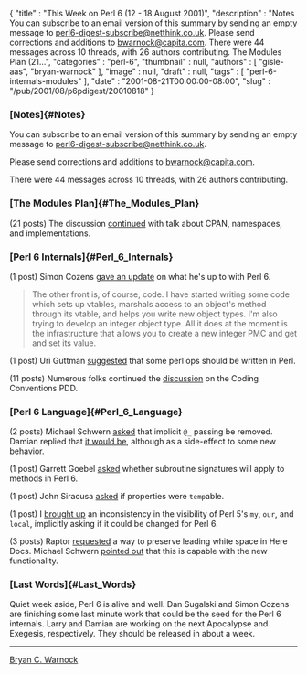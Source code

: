 {
   "title" : "This Week on Perl 6 (12 - 18 August 2001)",
   "description" : "Notes You can subscribe to an email version of this summary by sending an empty message to perl6-digest-subscribe@netthink.co.uk. Please send corrections and additions to bwarnock@capita.com. There were 44 messages across 10 threads, with 26 authors contributing. The Modules Plan (21...",
   "categories" : "perl-6",
   "thumbnail" : null,
   "authors" : [
      "gisle-aas",
      "bryan-warnock"
   ],
   "image" : null,
   "draft" : null,
   "tags" : [
      "perl-6-internals-modules"
   ],
   "date" : "2001-08-21T00:00:00-08:00",
   "slug" : "/pub/2001/08/p6pdigest/20010818"
}





### [Notes]{#Notes}

You can subscribe to an email version of this summary by sending an
empty message to <perl6-digest-subscribe@netthink.co.uk>.

Please send corrections and additions to <bwarnock@capita.com>.

There were 44 messages across 10 threads, with 26 authors contributing.

### [The Modules Plan]{#The_Modules_Plan}

(21 posts) The discussion
[continued](http://archive.develooper.com/perl6-stdlib@perl.org/msg00163.html)
with talk about CPAN, namespaces, and implementations.

### [Perl 6 Internals]{#Perl_6_Internals}

(1 post) Simon Cozens [gave an
update](http://archive.develooper.com/perl6-internals@perl.org/msg03449.html)
on what he's up to with Perl 6.

> The other front is, of course, code. I have started writing some code
> which sets up vtables, marshals access to an object's method through
> its vtable, and helps you write new object types. I'm also trying to
> develop an integer object type. All it does at the moment is the
> infrastructure that allows you to create a new integer PMC and get and
> set its value.

(1 post) Uri Guttman
[suggested](http://archive.develooper.com/perl6-internals@perl.org/msg03453.html)
that some perl ops should be written in Perl.

(11 posts) Numerous folks continued the
[discussion](http://archive.develooper.com/perl6-internals@perl.org/msg03441.html)
on the Coding Conventions PDD.

### [Perl 6 Language]{#Perl_6_Language}

(2 posts) Michael Schwern
[asked](http://archive.develooper.com/perl6-language@perl.org/msg08024.html)
that implicit `@_` passing be removed. Damian replied that [it would
be](http://archive.develooper.com/perl6-language@perl.org/msg08025.html),
although as a side-effect to some new behavior.

(1 post) Garrett Goebel
[asked](http://archive.develooper.com/perl6-language@perl.org/msg08026.html)
whether subroutine signatures will apply to methods in Perl 6.

(1 post) John Siracusa
[asked](http://archive.develooper.com/perl6-language@perl.org/msg08027.html)
if properties were `temp`able.

(1 post) I [brought
up](http://archive.develooper.com/perl6-language@perl.org/msg08028.html)
an inconsistency in the visibility of Perl 5's `my`, `our`, and `local`,
implicitly asking if it could be changed for Perl 6.

(3 posts) Raptor
[requested](http://archive.develooper.com/perl6-language@perl.org/msg08029.html)
a way to preserve leading white space in Here Docs. Michael Schwern
[pointed
out](http://archive.develooper.com/perl6-language@perl.org/msg08031.html)
that this is capable with the new functionality.

### [Last Words]{#Last_Words}

Quiet week aside, Perl 6 is alive and well. Dan Sugalski and Simon
Cozens are finishing some last minute work that could be the seed for
the Perl 6 internals. Larry and Damian are working on the next
Apocalypse and Exegesis, respectively. They should be released in about
a week.

------------------------------------------------------------------------

[Bryan C. Warnock](mailto:bwarnock@capita.com)


